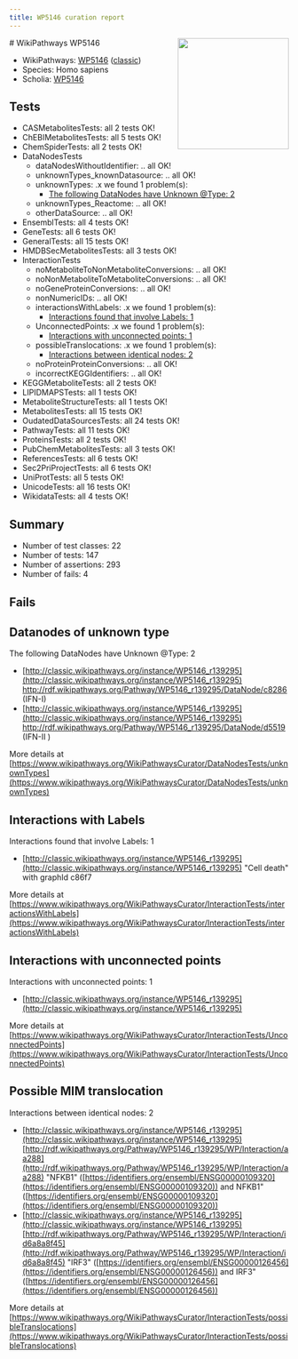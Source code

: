 ```yaml
---
title: WP5146 curation report
---
```


<img style="float: right; width: 200px" src="https://upload.wikimedia.org/wikipedia/commons/thumb/8/83/Wplogo_with_text_500.png/640px-Wplogo_with_text_500.png" />
# WikiPathways WP5146

* WikiPathways: [WP5146](https://wikipathways.org/pathways/WP5146) ([classic](https://classic.wikipathways.org/instance/WP5146))
* Species: Homo sapiens
* Scholia: [WP5146](https://scholia.toolforge.org/wikipathways/WP5146)
## Tests
* CASMetabolitesTests: all 2 tests OK!
* ChEBIMetabolitesTests: all 5 tests OK!
* ChemSpiderTests: all 2 tests OK!
* DataNodesTests
    * dataNodesWithoutIdentifier: .. all OK!
    * unknownTypes_knownDatasource: .. all OK!
    * unknownTypes: .x we found 1 problem(s):
        * [The following DataNodes have Unknown @Type: 2](#839973e0)
    * unknownTypes_Reactome: .. all OK!
    * otherDataSource: .. all OK!
* EnsemblTests: all 4 tests OK!
* GeneTests: all 6 tests OK!
* GeneralTests: all 15 tests OK!
* HMDBSecMetabolitesTests: all 3 tests OK!
* InteractionTests
    * noMetaboliteToNonMetaboliteConversions: .. all OK!
    * noNonMetaboliteToMetaboliteConversions: .. all OK!
    * noGeneProteinConversions: .. all OK!
    * nonNumericIDs: .. all OK!
    * interactionsWithLabels: .x we found 1 problem(s):
        * [Interactions found that involve Labels: 1](#630d2678)
    * UnconnectedPoints: .x we found 1 problem(s):
        * [Interactions with unconnected points: 1](#35a61ad9)
    * possibleTranslocations: .x we found 1 problem(s):
        * [Interactions between identical nodes: 2](#1c118207)
    * noProteinProteinConversions: .. all OK!
    * incorrectKEGGIdentifiers: .. all OK!
* KEGGMetaboliteTests: all 2 tests OK!
* LIPIDMAPSTests: all 1 tests OK!
* MetaboliteStructureTests: all 1 tests OK!
* MetabolitesTests: all 15 tests OK!
* OudatedDataSourcesTests: all 24 tests OK!
* PathwayTests: all 11 tests OK!
* ProteinsTests: all 2 tests OK!
* PubChemMetabolitesTests: all 3 tests OK!
* ReferencesTests: all 6 tests OK!
* Sec2PriProjectTests: all 6 tests OK!
* UniProtTests: all 5 tests OK!
* UnicodeTests: all 16 tests OK!
* WikidataTests: all 4 tests OK!


## Summary

* Number of test classes: 22
* Number of tests: 147
* Number of assertions: 293
* Number of fails: 4

## Fails

<a name="839973e0" />

## Datanodes of unknown type

The following DataNodes have Unknown @Type: 2

* [http://classic.wikipathways.org/instance/WP5146_r139295](http://classic.wikipathways.org/instance/WP5146_r139295) http://rdf.wikipathways.org/Pathway/WP5146_r139295/DataNode/c8286 (IFN-I)
* [http://classic.wikipathways.org/instance/WP5146_r139295](http://classic.wikipathways.org/instance/WP5146_r139295) http://rdf.wikipathways.org/Pathway/WP5146_r139295/DataNode/d5519 (IFN-II
)


More details at [https://www.wikipathways.org/WikiPathwaysCurator/DataNodesTests/unknownTypes](https://www.wikipathways.org/WikiPathwaysCurator/DataNodesTests/unknownTypes)

<a name="630d2678" />

## Interactions with Labels

Interactions found that involve Labels: 1

* [http://classic.wikipathways.org/instance/WP5146_r139295](http://classic.wikipathways.org/instance/WP5146_r139295) "Cell death" with graphId c86f7


More details at [https://www.wikipathways.org/WikiPathwaysCurator/InteractionTests/interactionsWithLabels](https://www.wikipathways.org/WikiPathwaysCurator/InteractionTests/interactionsWithLabels)

<a name="35a61ad9" />

## Interactions with unconnected points

Interactions with unconnected points: 1

* [http://classic.wikipathways.org/instance/WP5146_r139295](http://classic.wikipathways.org/instance/WP5146_r139295)


More details at [https://www.wikipathways.org/WikiPathwaysCurator/InteractionTests/UnconnectedPoints](https://www.wikipathways.org/WikiPathwaysCurator/InteractionTests/UnconnectedPoints)

<a name="1c118207" />

## Possible MIM translocation

Interactions between identical nodes: 2

* [http://classic.wikipathways.org/instance/WP5146_r139295](http://classic.wikipathways.org/instance/WP5146_r139295) [http://rdf.wikipathways.org/Pathway/WP5146_r139295/WP/Interaction/aa288](http://rdf.wikipathways.org/Pathway/WP5146_r139295/WP/Interaction/aa288) "NFKB1" ([https://identifiers.org/ensembl/ENSG00000109320](https://identifiers.org/ensembl/ENSG00000109320)) and 
NFKB1" ([https://identifiers.org/ensembl/ENSG00000109320](https://identifiers.org/ensembl/ENSG00000109320))
* [http://classic.wikipathways.org/instance/WP5146_r139295](http://classic.wikipathways.org/instance/WP5146_r139295) [http://rdf.wikipathways.org/Pathway/WP5146_r139295/WP/Interaction/id6a8a8f45](http://rdf.wikipathways.org/Pathway/WP5146_r139295/WP/Interaction/id6a8a8f45) "IRF3" ([https://identifiers.org/ensembl/ENSG00000126456](https://identifiers.org/ensembl/ENSG00000126456)) and 
IRF3" ([https://identifiers.org/ensembl/ENSG00000126456](https://identifiers.org/ensembl/ENSG00000126456))


More details at [https://www.wikipathways.org/WikiPathwaysCurator/InteractionTests/possibleTranslocations](https://www.wikipathways.org/WikiPathwaysCurator/InteractionTests/possibleTranslocations)


